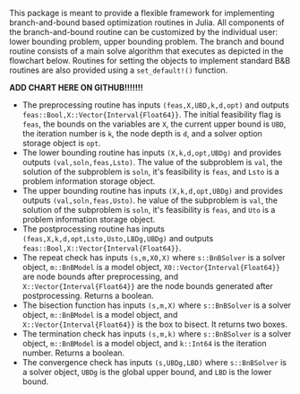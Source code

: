 This package is meant to provide a flexible framework for implementing branch-and-bound based optimization routines in Julia.
All components of the branch-and-bound routine can be customized by the individual user: lower bounding problem, upper bounding problem.
The branch and bound routine consists of a main solve algorithm that executes as depicted in the flowchart below.
Routines for setting the objects to implement standard B&B routines are also provided using a `set_default!()` function.

**ADD CHART HERE ON GITHUB!!!!!!!**

- The preprocessing routine has inputs `(feas,X,UBD,k,d,opt)` and outputs `feas::Bool,X::Vector{Interval{Float64}}`. The initial feasibility flag is `feas`, the bounds on the variables are `X`, the current upper bound is `UBD`, the iteration number is `k`, the node depth is `d`, and a solver option storage object is `opt`.
- The lower bounding routine has inputs `(X,k,d,opt,UBDg)` and provides outputs `(val,soln,feas,Lsto)`. The value of the subproblem is `val`, the solution of the subproblem is `soln`, it's feasibility is `feas`, and `Lsto` is a problem information storage object.
- The upper bounding routine has inputs `(X,k,d,opt,UBDg)` and provides outputs `(val,soln,feas,Usto)`. he value of the subproblem is `val`, the solution of the subproblem is `soln`, it's feasibility is `feas`, and `Uto` is a problem information storage object.
- The postprocessing routine has inputs `(feas,X,k,d,opt,Lsto,Usto,LBDg,UBDg)` and outputs `feas::Bool,X::Vector{Interval{Float64}}`.
- The repeat check has inputs `(s,m,X0,X)` where `s::BnBSolver` is a solver object, `m::BnBModel` is a model object, `X0::Vector{Interval{Float64}}` are node bounds after preprocessing, and `X::Vector{Interval{Float64}}` are the node bounds generated after postprocessing. Returns a boolean.
- The bisection function has inputs `(s,m,X)` where `s::BnBSolver` is a solver object, `m::BnBModel` is a model object, and `X::Vector{Interval{Float64}}` is the box to bisect. It returns two boxes.
- The termination check has inputs `(s,m,k)` where `s::BnBSolver` is a solver object, `m::BnBModel` is a model object, and `k::Int64` is the iteration number. Returns a boolean.
- The convergence check has inputs `(s,UBDg,LBD)` where `s::BnBSolver` is a solver object, `UBDg` is the global upper bound, and `LBD` is the lower bound.
